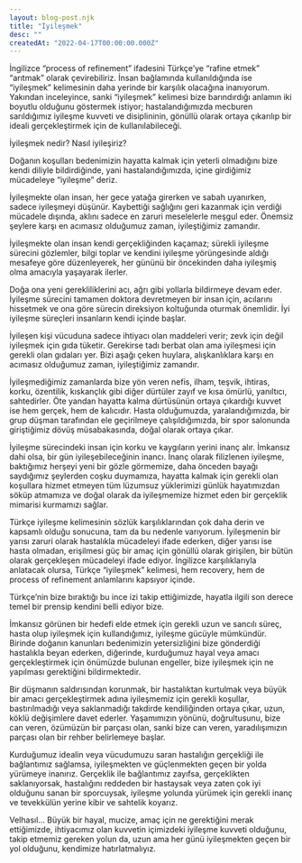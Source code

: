 ```yaml
---
layout: blog-post.njk
title: "İyileşmek"
desc: ""
createdAt: "2022-04-17T00:00:00.000Z"
---
```

İngilizce “process of refinement” ifadesini Türkçe’ye “rafine etmek” “arıtmak” olarak çevirebiliriz. İnsan bağlamında kullanıldığında ise “iyileşmek” kelimesinin daha yerinde bir karşılık olacağına inanıyorum. Yakından inceleyince, sanki “iyileşmek” kelimesi bize barındırdığı anlamın iki boyutlu olduğunu göstermek istiyor; hastalandığımızda mecburen sarıldığımız iyileşme kuvveti ve disiplininin, gönüllü olarak ortaya çıkarılıp bir ideali gerçekleştirmek için de kullanılabileceği.

İyileşmek nedir? Nasıl iyileşiriz?

Doğanın koşulları bedenimizin hayatta kalmak için yeterli olmadığını bize kendi diliyle bildirdiğinde, yani hastalandığımızda, içine girdiğimiz mücadeleye “iyileşme” deriz.

İyileşmekte olan insan, her gece yatağa girerken ve sabah uyanırken, sadece iyileşmeyi düşünür. Kaybettiği sağlığını geri kazanmak için verdiği mücadele dışında, aklını sadece en zaruri meselelerle meşgul eder. Önemsiz şeylere karşı en acımasız olduğumuz zaman, iyileştiğimiz zamandır.

İyileşmekte olan insan kendi gerçekliğinden kaçamaz; sürekli iyileşme sürecini gözlemler, bilgi toplar ve kendini iyileşme yörüngesinde aldığı mesafeye göre düzenleyerek, her gününü bir öncekinden daha iyileşmiş olma amacıyla yaşayarak ilerler.

Doğa ona yeni gerekliliklerini acı, ağrı gibi yollarla bildirmeye devam eder. İyileşme sürecini tamamen doktora devretmeyen bir insan için, acılarını hissetmek ve ona göre sürecin direksiyon koltuğunda oturmak önemlidir. İyi iyileşme süreçleri insanların kendi içinde başlar.

İyileşen kişi vücuduna sadece ihtiyacı olan maddeleri verir; zevk için değil iyileşmek için gıda tüketir. Gerekirse tadı berbat olan ama iyileşmesi için gerekli olan gıdaları yer. Bizi aşağı çeken huylara, alışkanlıklara karşı en acımasız olduğumuz zaman, iyileştiğimiz zamandır.

İyileşmediğimiz zamanlarda bize yön veren nefis, ilham, teşvik, ihtiras, korku, özentilik, kıskançlık gibi diğer dürtüler zayıf ve kısa ömürlü, yanıltıcı, sahtedirler. Öte yandan hayatta kalma dürtüsünün ortaya çıkardığı kuvvet ise hem gerçek, hem de kalıcıdır. Hasta olduğumuzda, yaralandığımızda, bir grup düşman tarafından ele geçirilmeye çalışıldığımızda, bir spor salonunda giriştiğimiz dövüş müsabakasında, doğal olarak ortaya çıkar.

İyileşme sürecindeki insan için korku ve kaygıların yerini inanç alır. İmkansız dahi olsa, bir gün iyileşebileceğinin inancı. İnanç olarak filizlenen iyileşme, baktığımız herşeyi yeni bir gözle görmemize, daha önceden bayağı saydığımız şeylerden coşku duymamıza, hayatta kalmak için gerekli olan koşullara hizmet etmeyen tüm lüzumsuz yüklerimizi günlük hayatımızdan söküp atmamıza ve doğal olarak da iyileşmemize hizmet eden bir gerçeklik mimarisi kurmamızı sağlar.

Türkçe iyileşme kelimesinin sözlük karşılıklarından çok daha derin ve kapsamlı olduğu sonucuna, tam da bu nedenle varıyorum.  İyileşmenin bir yarısı zaruri olarak hastalıkla mücadeleyi ifade ederken, diğer yarısı ise hasta olmadan, erişilmesi güç bir amaç için gönüllü olarak girişilen, bir bütün olarak gerçekleşen mücadeleyi ifade ediyor. İngilizce karşılıklarıyla anlatacak olursa, Türkçe “iyileşmek” kelimesi, hem recovery, hem de process of refinement anlamlarını kapsıyor içinde.

Türkçe’nin bize bıraktığı bu ince izi takip ettiğimizde, hayatla ilgili son derece temel bir prensip kendini belli ediyor bize.

İmkansız görünen bir hedefi elde etmek için gerekli uzun ve sancılı süreç, hasta olup iyileşmek için kullandığımız, iyileşme gücüyle mümkündür. Birinde doğanın kanunları bedenimizin yetersizliğini bize gönderdiği hastalıkla beyan ederken, diğerinde, kurduğumuz hayal veya amacı gerçekleştirmek için önümüzde bulunan engeller, bize iyileşmek için ne yapılması gerektiğini bildirmektedir.



Bir düşmanın saldırısından korunmak, bir hastalıktan kurtulmak veya büyük bir amacı gerçekleştirmek adına iyileşmemiz için gerekli koşullar, bastırılmadığı veya saklanmadığı takdirde kendiliğinden ortaya çıkar, uzun, köklü değişimlere davet ederler. Yaşamımızın yönünü, doğrultusunu, bize can veren, özümüzün bir parçası olan, sanki bize can veren, yaradılışımızın parçası olan bir rehber belirlemeye başlar.

Kurduğumuz idealin veya vücudumuzu saran hastalığın gerçekliği ile bağlantımız sağlamsa, iyileşmekten ve güçlenmekten geçen bir yolda yürümeye inanırız. Gerçeklik ile bağlantımız zayıfsa, gerçeklikten saklanıyorsak, hastalığını reddeden bir hastaysak veya zaten çok iyi olduğunu sanan bir sporcuysak, iyileşme yolunda yürümek için gerekli inanç ve tevekkülün yerine kibir ve sahtelik koyarız.


Velhasıl… Büyük bir hayal, mucize, amaç için ne gerektiğini merak ettiğimizde, ihtiyacımız olan kuvvetin içimizdeki iyileşme kuvveti olduğunu, takip etmemiz gereken yolun da, uzun ama her günü iyileşmekten geçen bir yol olduğunu, kendimize hatırlatmalıyız.
